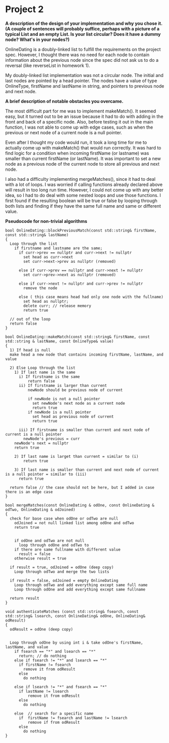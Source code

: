 # Project 2
<strong>A description of the design of your implementation and why you chose it. (A couple of sentences will probably suffice, perhaps with a picture of a typical List and an empty List. Is your list circular? Does it have a dummy node? What's in your nodes?)</strong>

OnlineDating is a doubly-linked list to fulfill the requirements on the project spec. However, I thought there was no need for each node to contain information about the previous node since the spec did not ask us to do a reversal (like reverseList in homework 1).


My doubly-linked list implementation was not a circular node. The initial and last nodes are pointed by a head pointer. The nodes have a value of type OnlineType, firstName and lastName in string, and pointers to previous node and next node. 


<strong>A brief description of notable obstacles you overcame.</strong>

The most difficult part for me was to implement makeMatch(). It seemed easy, but it turned out to be an issue because it had to do with adding in the front and back of a specific node. Also, before testing it out in the main function, I was not able to come up with edge cases, such as when the previous or next node of a current node is a null pointer. 


Even after I thought my code would run, it took a long time for me to actually come up with makeMatch() that would run correctly. It was hard to find logic for a condition when incoming firstName (or lastname) was smaller than current firstName (or lastName). It was important to set a new node as a previous node of the current node to store all previous and next node.


I also had a difficulty implementing mergeMatches(), since it had to deal with a lot of loops. I was worried if calling functions already declared above will result in too long run time. However, I could not come up with any better idea, so I had to do deal with some nested loops and use those functions. I first found if the resulting boolean will be true or false by looping through both lists and finding if they have the same full name and same or different value.



<strong>Pseudocode for non-trivial algorithms</strong>


```
bool OnlineDating::blockPreviousMatch(const std::string& firstName, const std::string& lastName)
{
  Loop through the list
    if firstname and lastname are the same;
      if curr->prev == nullptr and curr->next != nullptr
        set head as curr->next
        set curr->next->prev as nullptr (removed)
      
      else if curr->prev == nullptr and curr->next != nullptr
        set curr->prev->next as nullptr (removed)
    
      else if curr->next != nullptr and curr->prev != nullptr
        remove the node

      else ( this case means head had only one node with the fullname)
        set head as nullptr;         
        delete curr; // release memory
        return true

  // out of the loop
  return false 
}
```

```
bool OnlineDating::makeMatch(const std::string& firstName, const std::string & lastName, const OnlineType& value)
{
  1) If head is null
  make head a new node that contains incoming firstName, lastName, and value 

  2) Else Loop through the list 
    1) If last name is the same
      i) If firstname is the same
          return false
      ii) If firstname is larger than current 
          newNode should be previous node of current
                        
          if newNode is not a null pointer        
            set newNode's next node as a current node
            return true
          if newNode is a null pointer 
            set head as previous node of current
            return true
      
      iii) If firstname is smaller than current and next node of current is a null pointer
        newNode's previous = curr
    newNode's next = nullptr        
    return true

    2) If last name is larget than current = similar to (i)
        return true

    3) If last name is smaller than current and next node of current is a null pointer = similar to (iii)
      return true

  return false // the case should not be here, but I added in case there is an edge case
}
```

```
bool mergeMatches(const OnlineDating & odOne, const OnlineDating & odTwo, OnlineDating & odJoined)
{
  check for base case when odOne or odTwo are null
    odJoined = not null linked list among odOne and odTwo
    return true


    if odOne and odTwo are not null
      loop through odOne and odTwo to 
    if there are same fullname with different value
      result = false
    otherwise result = true

  if result = true, odJoined = odOne (deep copy)
    Loop through odTwo and merge the two lists

  if result = false, odJoined = empty OnlineDating
    Loop through odTwo and add everything except same full name 
    Loop through odOne and add everything except same fullname

  return result
}
```

```
void authenticateMatches (const std::string& fsearch, const std::string& lsearch, const OnlineDating& odOne, OnlineDating& odResult) 
{
  odResult = odOne (deep copy)


  Loop through odOne by using int i & take odOne's firstName, lastName, and value
    if fsearch == "*" and lsearch == "*"
      return; // do nothing
    else if fsearch != "*" and lsearch == "*"
      if firstName != fsearch 
        remove it from odResult
      else 
        do nothing

    else if lsearch != "*" and fsearch == "*"
      if lastName != lsearch 
          remove it from odResult
      else 
        do nothing

    else  // search for a specific name
      if  firstName != fsearch and lastName != lsearch
          remove if from odResult
      else
        do nothing
}
```